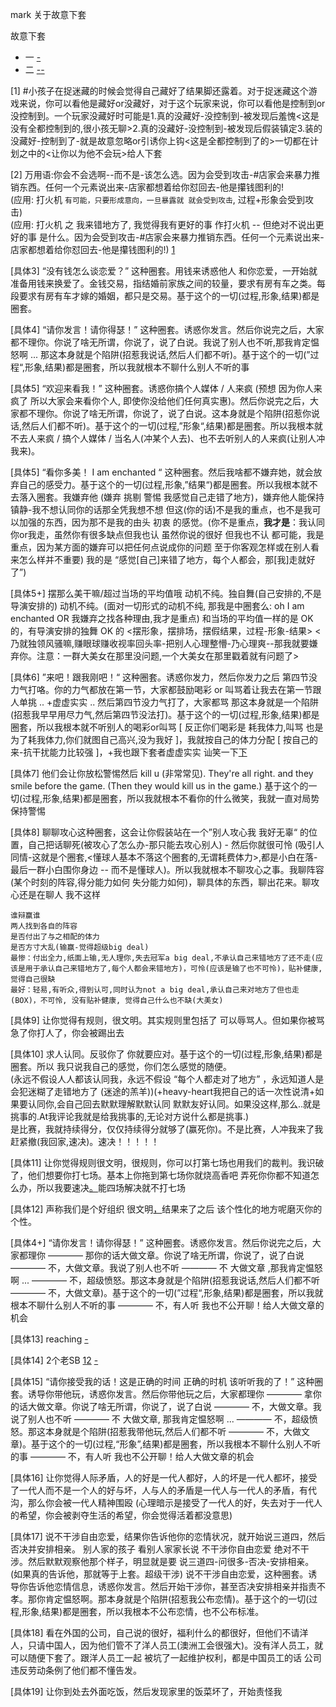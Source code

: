 
mark 关于故意下套

故意下套
- 一 [-](https://github.com/7900ms/000nottheater_deserted_systemlibrary/blob/master/supplementary/chain-打火机.md#^恶劣情况)
- 二 [-](https://github.com/7900ms/000nottheater_deserted_systemsoftware/tree/master/local-window#万用语:你会不会选啊--而不是-该怎么选)[-](https://github.com/7900ms/000nottheater_deserted_systemsoftware/tree/master/local-window#因为会受到攻击-#店家会来暴力推销东西。任何一个元素说出来-店家都想着给你怼回去-他是攥钱图利的!)


[1]
#小孩子在捉迷藏的时候会觉得自己藏好了结果脚还露着。对于捉迷藏这个游戏来说，你可以看他是藏好or没藏好，对于这个玩家来说，你可以看他是控制到or没控制到。一个玩家没藏好时可能是1.真的没藏好-没控制到-被发现后羞愧<这是没有全都控制到的,很小孩无聊>2.真的没藏好-没控制到-被发现后假装镇定3.装的没藏好-控制到了-就是故意忽略or引诱你上钩<这是全都控制到了的>一切都在计划之中的<让你以为他不会玩>给人下套

[2]
万用语:你会不会选啊--而不是-该怎么选。因为会受到攻击-#店家会来暴力推销东西。任何一个元素说出来-店家都想着给你怼回去-他是攥钱图利的! <br>
(应用: 打火机 `有可能，只要形成意向，一旦暴露就 就会受到攻击`, 过程+形象会受到攻击)<br>
(应用: 打火机 之 我来错地方了, 我觉得我有更好的事 作打火机 -- 但绝对不说出更好的事 是什么。因为会受到攻击-#店家会来暴力推销东西。任何一个元素说出来-店家都想着给你怼回去-他是攥钱图利的!) [1](https://github.com/7900ms/000nottheater_deserted_systemlibrary/blob/master/supplementary/chain-打火机补充.md)

[具体3]
“没有钱怎么谈恋爱？” 这种圈套。用钱来诱惑他人 和你恋爱，一开始就准备用钱来换爱了。金钱交易，指结婚前家族之间的较量，要求有房有车之类。每段要求有房有车才嫁的婚姻，都只是交易。基于这个的一切(过程,形象,结果)都是圈套。

[具体4]
“请你发言！请你得瑟！” 这种圈套。诱惑你发言。然后你说完之后，大家都不理你。你说了啥无所谓，你说了，说了白说。我说了别人也不听,那我肯定愠怒啊 ... 那这本身就是个陷阱(招惹我说话,然后人们都不听)。基于这个的一切(”过程“,形象,结果)都是圈套，所以我就根本不聊什么别人不听的事

[具体5]
“欢迎来看我！” 这种圈套。诱惑你搞个人媒体 / 人来疯 (预想 因为你人来疯了 所以大家会来看你个人, 即使你没给他们任何真实惠)。然后你说完之后，大家都不理你。你说了啥无所谓，你说了，说了白说。这本身就是个陷阱(招惹你说话,然后人们都不听)。基于这个的一切(过程,”形象“,结果)都是圈套。所以我根本就不去人来疯 / 搞个人媒体 / 当名人(冲某个人去)、也不去听别人的人来疯(让别人冲我来)。

[具体5]
“看你多美！ I am enchanted “ 这种圈套。然后我啥都不嫌弃她，就会放弃自己的感受力。基于这个的一切(过程,形象,”结果“)都是圈套。所以我根本就不去落入圈套。我嫌弃他 (嫌弃 挑剔 警惕 我感觉自己走错了地方)，嫌弃他人能保持镇静-我不想认同你的话那全凭我想不想 但这(你的话)不是我的重点，也不是我可以加强的东西，因为那不是我的由头 初衷 的感觉。(你不是重点，**我才是**：我认同你or我走，虽然你有很多缺点但我也认 虽然你说的很好 但我也不认 都可能，我是重点，因为某方面的嫌弃可以把任何点说成你的问题 至于你客观怎样或在别人看来怎么样并不重要) 我的是 “感觉[自己]来错了地方，每个人都会，那[我]走就好了”)

[具体5+]
摆那么美干嘛/超过当场的平均值哦 动机不纯。独自舞(自己安排的,不是导演安排的) 动机不纯。(面对一切形式的动机不纯, 那我是中圈套么: oh I am enchanted OR 我嫌弃之找各种理由,我才是重点) 和当场的平均值一样的是 OK 的，有导演安排的独舞 OK 的 <摆形象，摆排场，摆假结果，过程-形象-结果> <乃就独领风骚嘛,赚眼球赚收视率回头率-把别人心理整懵-乃心理爽--那我就要嫌弃你。注意：一群大美女在那里没问题,一个大美女在那里戳着就有问题了>

[具体6]
”来吧！跟我刚吧！“ 这种圈套。诱惑你发力，然后你发力之后 第四节没力气打咯。你的力气都放在第一节，大家都鼓励喝彩 or 叫骂着让我去在第一节跟人单挑 .. +虚虚实实 .. 然后第四节没力气打了，大家都骂 那这本身就是一个陷阱(招惹我早早用尽力气,然后第四节没法打)。基于这个的一切(过程,形象,结果)都是圈套，所以我根本就不听别人的喝彩or叫骂 [ 反正你们喝彩是 耗我体力,叫骂 也是为了耗我体力,你们就图自己高兴,没为我好 ]，我就按自己的体力分配 [ 按自己的来-抗干扰能力比较强 ]，+我也跟下套者虚虚实实 讪笑一下[下](https://github.com/7900ms/000nottheater_deserted_systemlibrary/blob/master/supplementary/chain-打火机.md#^恶劣情况#因为我识破了你的圈套)

[具体7]
他们会让你放松警惕然后 kill u (非常常见). They're all right. and they smile before the game. (Then they would kill us in the game.) 基于这个的一切(过程,形象,结果)都是圈套，所以我就根本不看你的什么微笑，我就一直对局势保持警惕

[具体8]
聊聊攻心这种圈套，这会让你假装站在一个”别人攻心我 我好无辜“ 的位置，自己把话聊死(被攻心了怎么办-那只能去攻心别人) - 然后你就很可怜 (吸引人同情-这就是个圈套,<懂球人基本不落这个圈套的,无谓耗费体力>,都是小白在落-最后一群小白围你身边 -- 而不是懂球人)。所以我就根本不聊攻心之事。我聊阵容(某个时刻的阵容,得分能力如何 失分能力如何)，聊具体的东西，聊出花来。聊攻心还是在聊人 我不这样
```
谁辩赢谁
两人找到各自的阵容
是否付出了与之相配的体力
是否方寸大乱(输赢-觉得超级big deal)
最惨：付出全力,纸面上输,无人理你,失去冠军a big deal,不承认自己来错地方了还不走(应该是用于承认自己来错地方了,每个人都会来错地方)，可怜(应该是输了也不可怜)，贴补健康, 觉得自己很缺
最好：轻易,有听众,得到认可,同时认为not a big deal,承认自己来对地方了但也走(BOX)，不可怜, 没有贴补健康, 觉得自己什么也不缺(大美女)
```

[具体9]
让你觉得有规则，很文明。其实规则里包括了 可以辱骂人。但如果你被骂急了你打人了，你会被踢出去

[具体10]
求人认同。反驳你了 你就要应对。基于这个的一切(过程,形象,结果)都是圈套。所以 我只说我自己的感觉，你们怎么感觉的随便。<br>(永远不假设人人都该认同我，永远不假设 “每个人都走对了地方” ，永远知道人是会犯迷糊了走错地方了 (迷途的羔羊))(+heavy-heart我把自己的话一次性说清+如果要认同你,会自己回去默默理解默默认同 默默友好认同。如果没这样,那么..就是挑事的.At我评论我就是给我挑事的,无论对方说什么都是挑事.)<br>
是比赛，我就持续得分，仅仅持续得分就够了(赢死你)。不是比赛，人冲我来了我赶紧撤(我回家,速决)。速决！！！！！

[具体11]
让你觉得规则很文明，很规则，你可以打第七场也用我们的裁判。我识破了，他们想要你打七场。基本上你拖到第七场你就烧高香吧 弄死你你都不知道怎么办，所以我要速决[。](#比赛为赢球，垃圾都默默踢走,剩下的是看起来不错的。为了正常比赛默默踢走垃圾很正常)能四场解决就不打七场

[具体12]
声称我们是个好组织 很文明[，](http://w/#说话态度很哈)结果来了之后 该个性化的地方呢磨灭你的个性。

[具体4+]
“请你发言！请你得瑟！” 这种圈套。诱惑你发言。然后你说完之后，大家都理你 ———— 那你的话大做文章。你说了啥无所谓，你说了，说了白说 ———— 不，大做文章。我说了别人也不听 ———— 不 大做文章 ,那我肯定愠怒啊 ... ———— 不，超级愤怒。那这本身就是个陷阱(招惹我说话,然后人们都不听 ———— 不，大做文章)。基于这个的一切(”过程“,形象,结果)都是圈套，所以我就根本不聊什么别人不听的事 ———— 不，有人听 我也不公开聊！给人大做文章的机会

[具体13]
reaching [-](https://twitter.com/MuhammadKhadar_/status/874477981103788032)

[具体14]
2个老SB [1](http://blog.sina.com.cn/s/blog_5f93734b0102w81r.html#请团中央不要用愚昧来毒害年轻人)[2](http://www.weibo.com/3937348351/CBPtUdeD6?type=repost#与任志强先生榷) [-](https://github.com/7900ms/000nottheater_deserted_systemlibrary/blob/master/supplementary/tram-window.md)

[具体15]
“请你接受我的话！这是正确的时间 正确的时机 该听听我的了！” 这种圈套。诱导你带他玩，诱惑你发言。然后你带他玩之后，大家都理你 ———— 拿你的话大做文章。你说了啥无所谓，你说了，说了白说 ———— 不，大做文章。我说了别人也不听 ———— 不 大做文章, 那我肯定愠怒啊 ... ———— 不，超级愤怒。那这本身就是个陷阱(招惹我带他玩,然后人们都不听 ———— 不，大做文章)。基于这个的一切(过程,“形象”,结果)都是圈套，所以我根本不聊什么别人不听的事 ———— 不，有人听 我也不公开聊！给人大做文章的机会

[具体16]
让你觉得人际矛盾，人的好是一代人都好，人的坏是一代人都坏，接受了一代人而不是一个人的好与坏，人与人的矛盾是一代人与一代人的矛盾，有代沟，那么你会被一代人精神围殴 (心理暗示是接受了一代人的好，失去对于一代人的希望，你会被剥夺生活的希望，你会觉得活着都没意思)

[具体17]
说不干涉自由恋爱，结果你告诉他你的恋情状况，就开始说三道四，然后否决并安排相亲。
别人家的孩子 看别人家家长说 不干涉你自由恋爱 绝对不干涉。然后默默观察他那个样子，明显就是要 说三道四-问很多-否决-安排相亲。(如果真的告诉他，那就等于上套。超级干涉)
说不干涉自由恋爱，这种圈套。诱导你告诉他恋情信息，诱惑你发言。然后开始干涉你，甚至否决安排相亲并指责不孝。那你肯定愠怒啊。那本身就是个陷阱(招惹我公布恋情)。基于这个的一切(过程,形象,结果)都是圈套，所以我根本不公布恋情，也不公布标准。

[具体18]
看在外国的公司，自己说的很好，福利什么的都很好，但他们不请洋人，只请中国人，因为他们管不了洋人员工(澳洲工会很强大)。没有洋人员工，就可以随便下套了。跟洋人员工一起 被坑了一起维护权利，都是中国员工的话 公司违反劳动条例了他们都不懂告发。

[具体19]
让你到处去外面吃饭，然后发现家里的饭菜坏了，开始责怪我



